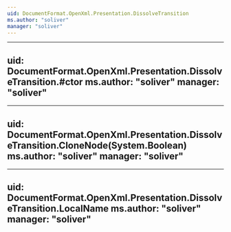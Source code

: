 ```yaml
---
uid: DocumentFormat.OpenXml.Presentation.DissolveTransition
ms.author: "soliver"
manager: "soliver"
---
```


---
uid: DocumentFormat.OpenXml.Presentation.DissolveTransition.#ctor
ms.author: "soliver"
manager: "soliver"
---

---
uid: DocumentFormat.OpenXml.Presentation.DissolveTransition.CloneNode(System.Boolean)
ms.author: "soliver"
manager: "soliver"
---

---
uid: DocumentFormat.OpenXml.Presentation.DissolveTransition.LocalName
ms.author: "soliver"
manager: "soliver"
---

